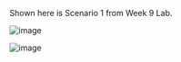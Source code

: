 Shown here is Scenario 1 from Week 9 Lab.

![image](https://github.com/DirectJava/lab-report-5/assets/122843554/b6730b1c-dda4-4cf7-91bc-a8f40a2b2bc9)


![image](https://github.com/DirectJava/lab-report-5/assets/122843554/08085faf-ba68-4449-b81a-a15ff7bda083)
